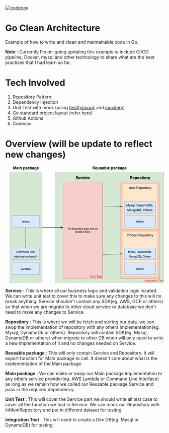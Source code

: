 [![codecov](https://codecov.io/gh/pangminfu/go-clean-arch/branch/master/graph/badge.svg)](https://codecov.io/gh/pangminfu/go-clean-arch)

# Go Clean Architecture
Example of how to write and clean and maintainable code in Go.

**Note** : Currently I'm on-going updating this example to include CI/CD pipeline, Docker, mysql and other technology to share what are the best practises that I had learn so far.

# Tech Involved
1. Repository Pattern
2. Dependency Injection
3. Unit Test with mock (using [testify/mock](https://github.com/stretchr/testify) and [mockery](https://github.com/vektra/mockery))
4. Go standard project layout (refer [here](https://github.com/golang-standards/project-layout))
5. Github Actions
6. Codecov

# Overview (will be update to reflect new changes)

![Image of Diagram](https://github.com/pangminfu/go-clean-arch/blob/master/overview.jpg)

**Service** : This is where all our buisness logic and validation logic located. We can write unit test to cover this to make sure any changes to this will no break anything. Service shouldn't contain any SDK(eg. AWS, GCP or others) so that when we are migrate to other cloud service or database we don't need to make any changes to Service.

**Repository** : This is where we will be fetch and storing our data. we can swop the implementation of repository with any others implementation(eg. Mysql, DynamoDb or others). Repository will contain SDK(eg. Mysql, DynamoDB or others) when migrate to other DB when will only need to write a new implementation of it and no changes needed on Service.

**Reusable package** : This will only contain Service and Repository. It will export function for Main package to call. It doesn't care about what is the implementation of the Main package. 

**Main package** : We can make or swop our Main package implementation to any others service provider(eg. AWS Lambda or Command Line Interface) as long as we remain how we called our Reusable package Service and pass in the required dependency.

**Unit Test** : This will cover the Service part we should write all test case to cover all the function we had in Service. We can mock our Repository with InMemRepository and put in different dataset for testing.

**Integration Test** : This will need to create a Dev DB(eg. Mysql or DynamoDB) for testing.